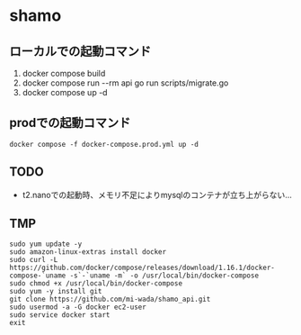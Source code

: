 # shamo

## ローカルでの起動コマンド
1. docker compose build
2. docker compose run --rm api go run scripts/migrate.go
3. docker compose up -d

## prodでの起動コマンド

`docker compose -f docker-compose.prod.yml up -d`

## TODO
- t2.nanoでの起動時、メモリ不足によりmysqlのコンテナが立ち上がらない...

## TMP

```
sudo yum update -y
sudo amazon-linux-extras install docker
sudo curl -L https://github.com/docker/compose/releases/download/1.16.1/docker-compose-`uname -s`-`uname -m` -o /usr/local/bin/docker-compose
sudo chmod +x /usr/local/bin/docker-compose
sudo yum -y install git
git clone https://github.com/mi-wada/shamo_api.git
sudo usermod -a -G docker ec2-user
sudo service docker start
exit

```
